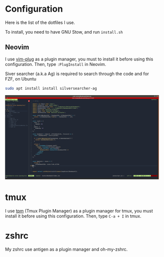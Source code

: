 # Configuration

Here is the list of the dotfiles I use.

To install, you need to have GNU Stow, and run ```install.sh```

## Neovim 

I use [vim-plug](https://github.com/junegunn/vim-plug) as a plugin manager, you must to install it before using this configuration.
Then, type ```:PlugInstall``` in Neovim.

Siver searcher (a.k.a Ag) is required to search through the code and for FZF, on Ubuntu

```bash
sudo apt install install silversearcher-ag
```

![screenshot](./screenshot/vim.png)


# tmux

I use [tpm](https://github.com/tmux-plugins/tpm) (Tmux Plugin Manager) as a plugin manager for tmux, you must install it before using this configuration.
Then, type `C-a + I` in tmux.

# zshrc

My zshrc use antigen as a plugin manager and oh-my-zshrc.
